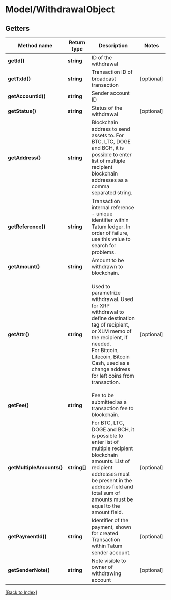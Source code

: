 # Model/WithdrawalObject

## Getters

Method name | Return type | Description | Notes
------------ | ------------- | ------------- | -------------
**getId()** | **string** | ID of the withdrawal |
**getTxId()** | **string** | Transaction ID of broadcast transaction | [optional]
**getAccountId()** | **string** | Sender account ID |
**getStatus()** | **string** | Status of the withdrawal | [optional]
**getAddress()** | **string** | Blockchain address to send assets to. For BTC, LTC, DOGE and BCH, it is possible to enter list of multiple recipient blockchain addresses as a comma separated string. |
**getReference()** | **string** | Transaction internal reference - unique identifier within Tatum ledger. In order of failure, use this value to search for problems. |
**getAmount()** | **string** | Amount to be withdrawn to blockchain. |
**getAttr()** | **string** | <p>Used to parametrize withdrawal. Used for XRP withdrawal to define destination tag of recipient, or XLM memo of the recipient, if needed.<br/> For Bitcoin, Litecoin, Bitcoin Cash, used as a change address for left coins from transaction.</p> | [optional]
**getFee()** | **string** | Fee to be submitted as a transaction fee to blockchain. |
**getMultipleAmounts()** | **string[]** | For BTC, LTC, DOGE and BCH, it is possible to enter list of multiple recipient blockchain amounts. List of recipient addresses must be present in the address field and total sum of amounts must be equal to the amount field. | [optional]
**getPaymentId()** | **string** | Identifier of the payment, shown for created Transaction within Tatum sender account. | [optional]
**getSenderNote()** | **string** | Note visible to owner of withdrawing account | [optional]

[[Back to Index]](../index.md)

